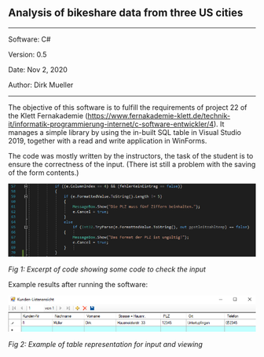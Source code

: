 ## Analysis of bikeshare data from three US cities
**********************************************
Software:		C#

Version:    	0.5

Date: 			Nov 2, 2020

Author:			Dirk Mueller
**********************************************
The objective of this software is to fulfill the requirements of project 22 of the Klett Fernakademie (https://www.fernakademie-klett.de/technik-it/informatik-programmierung-internet/c-software-entwickler/4). It manages a simple library by using the in-built SQL table in Visual Studio 2019, together with a read and write application in WinForms.

The code was mostly written by the instructors, the task of the student is to ensure the correctness of the input. (There ist still a problem with the saving of the form contents.)

![](https://github.com/DirkMueller8/integrated_sql_db_in_csharp_winform/blob/master/snapshot.png)

*Fig 1: Excerpt of code showing some code to check the input*

Example results after running the software:

![](https://github.com/DirkMueller8/integrated_sql_db_in_csharp_winform/blob/master/snapshot_1.png)

*Fig 2: Example of table representation for input and viewing*